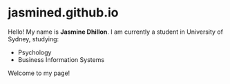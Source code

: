 # jasmined.github.io

Hello! My name is **Jasmine Dhillon**. I am currently a student in University of Sydney, studying:

 - Psychology
 - Business Information Systems

Welcome to my page!
